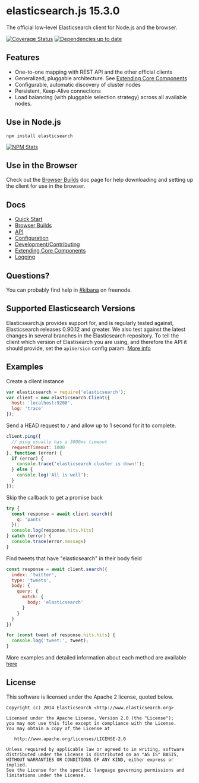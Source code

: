 # elasticsearch.js 15.3.0

The official low-level Elasticsearch client for Node.js and the browser.

[![Coverage Status](http://img.shields.io/coveralls/elastic/elasticsearch-js/master.svg?style=flat-square)](https://coveralls.io/r/elastic/elasticsearch-js?branch=master)
[![Dependencies up to date](http://img.shields.io/david/elastic/elasticsearch-js.svg?style=flat-square)](https://david-dm.org/elastic/elasticsearch-js)

## Features

 - One-to-one mapping with REST API and the other official clients
 - Generalized, pluggable architecture. See [Extending Core Components](http://www.elastic.co/guide/en/elasticsearch/client/javascript-api/current/extending_core_components.html)
 - Configurable, automatic discovery of cluster nodes
 - Persistent, Keep-Alive connections
 - Load balancing (with pluggable selection strategy) across all available nodes.

## Use in Node.js

```
npm install elasticsearch
```

[![NPM Stats](https://nodei.co/npm/elasticsearch.png?downloads=true)](https://npmjs.org/package/elasticsearch)

## Use in the Browser

Check out the [Browser Builds](http://www.elastic.co/guide/en/elasticsearch/client/javascript-api/current/browser-builds.html) doc page for help downloading and setting up the client for use in the browser.

## Docs
 - [Quick Start](http://www.elastic.co/guide/en/elasticsearch/client/javascript-api/current/quick-start.html)
 - [Browser Builds](http://www.elastic.co/guide/en/elasticsearch/client/javascript-api/current/browser-builds.html)
 - [API](http://www.elastic.co/guide/en/elasticsearch/client/javascript-api/current/api-reference.html)
 - [Configuration](http://www.elastic.co/guide/en/elasticsearch/client/javascript-api/current/configuration.html)
 - [Development/Contributing](https://github.com/elastic/elasticsearch-js/blob/master/CONTRIBUTING.md)
 - [Extending Core Components](http://www.elastic.co/guide/en/elasticsearch/client/javascript-api/current/extending_core_components.html)
 - [Logging](http://www.elastic.co/guide/en/elasticsearch/client/javascript-api/current/logging.html)


## Questions?
You can probably find help in [#kibana](https://kiwiirc.com/client/irc.freenode.net/?#kibana) on freenode.


## Supported Elasticsearch Versions

Elasticsearch.js provides support for, and is regularly tested against, Elasticsearch releases 0.90.12 and greater. We also test against the latest changes in several branches in the Elasticsearch repository. To tell the client which version of Elastisearch you are using, and therefore the API it should provide, set the `apiVersion` config param. [More info](http://www.elastic.co/guide/en/elasticsearch/client/javascript-api/current/configuration.html#config-options)

## Examples

Create a client instance
```js
var elasticsearch = require('elasticsearch');
var client = new elasticsearch.Client({
  host: 'localhost:9200',
  log: 'trace'
});
```

Send a HEAD request to `/` and allow up to 1 second for it to complete.
```js
client.ping({
  // ping usually has a 3000ms timeout
  requestTimeout: 1000
}, function (error) {
  if (error) {
    console.trace('elasticsearch cluster is down!');
  } else {
    console.log('All is well');
  }
});
```

Skip the callback to get a promise back
```js
try {
  const response = await client.search({
    q: 'pants'
  });
  console.log(response.hits.hits)
} catch (error) {
  console.trace(error.message)
}
```

Find tweets that have "elasticsearch" in their body field
```js
const response = await client.search({
  index: 'twitter',
  type: 'tweets',
  body: {
    query: {
      match: {
        body: 'elasticsearch'
      }
    }
  }
})

for (const tweet of response.hits.hits) {
  console.log('tweet:', tweet);
}
```

More examples and detailed information about each method are available [here](http://www.elastic.co/guide/en/elasticsearch/client/javascript-api/current/index.html)

## License

This software is licensed under the Apache 2 license, quoted below.

    Copyright (c) 2014 Elasticsearch <http://www.elasticsearch.org>

    Licensed under the Apache License, Version 2.0 (the "License");
    you may not use this file except in compliance with the License.
    You may obtain a copy of the License at

       http://www.apache.org/licenses/LICENSE-2.0

    Unless required by applicable law or agreed to in writing, software
    distributed under the License is distributed on an "AS IS" BASIS,
    WITHOUT WARRANTIES OR CONDITIONS OF ANY KIND, either express or implied.
    See the License for the specific language governing permissions and
    limitations under the License.
